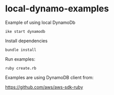 # local-dynamo-examples

Example of using local DynamoDb

`ike start dynamodb`

Install dependencies

`bundle install`

Run examples:

`ruby create.rb`

Examples are using DynamoDB client from:

https://github.com/aws/aws-sdk-ruby
